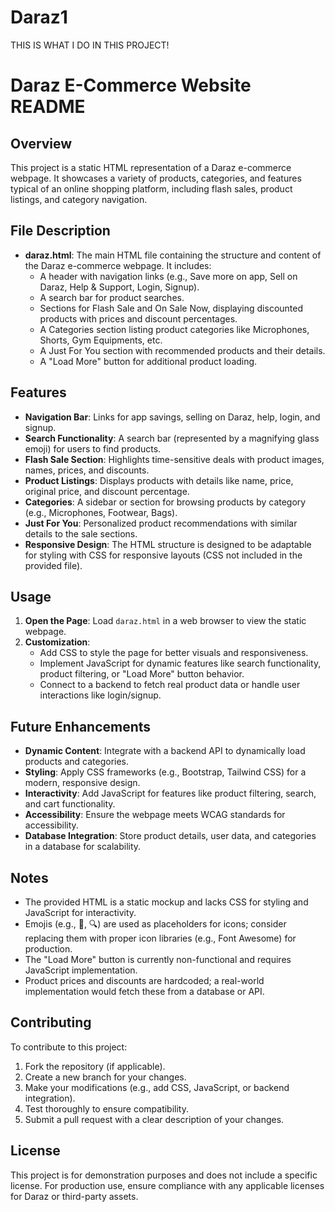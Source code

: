 # Daraz1
THIS IS WHAT I DO IN THIS PROJECT!  
<xaiArtifact artifact_id="cb287060-4206-4c8c-8d58-45f5512d507e" artifact_version_id="e2dee653-f0e3-474a-8f26-0d2faa0669c3" title="README.md" contentType="text/markdown">

# Daraz E-Commerce Website README

## Overview
This project is a static HTML representation of a Daraz e-commerce webpage. It showcases a variety of products, categories, and features typical of an online shopping platform, including flash sales, product listings, and category navigation.

## File Description
- **daraz.html**: The main HTML file containing the structure and content of the Daraz e-commerce webpage. It includes:
  - A header with navigation links (e.g., Save more on app, Sell on Daraz, Help & Support, Login, Signup).
  - A search bar for product searches.
  - Sections for Flash Sale and On Sale Now, displaying discounted products with prices and discount percentages.
  - A Categories section listing product categories like Microphones, Shorts, Gym Equipments, etc.
  - A Just For You section with recommended products and their details.
  - A "Load More" button for additional product loading.

## Features
- **Navigation Bar**: Links for app savings, selling on Daraz, help, login, and signup.
- **Search Functionality**: A search bar (represented by a magnifying glass emoji) for users to find products.
- **Flash Sale Section**: Highlights time-sensitive deals with product images, names, prices, and discounts.
- **Product Listings**: Displays products with details like name, price, original price, and discount percentage.
- **Categories**: A sidebar or section for browsing products by category (e.g., Microphones, Footwear, Bags).
- **Just For You**: Personalized product recommendations with similar details to the sale sections.
- **Responsive Design**: The HTML structure is designed to be adaptable for styling with CSS for responsive layouts (CSS not included in the provided file).

## Usage
1. **Open the Page**: Load `daraz.html` in a web browser to view the static webpage.
2. **Customization**: 
   - Add CSS to style the page for better visuals and responsiveness.
   - Implement JavaScript for dynamic features like search functionality, product filtering, or "Load More" button behavior.
   - Connect to a backend to fetch real product data or handle user interactions like login/signup.

## Future Enhancements
- **Dynamic Content**: Integrate with a backend API to dynamically load products and categories.
- **Styling**: Apply CSS frameworks (e.g., Bootstrap, Tailwind CSS) for a modern, responsive design.
- **Interactivity**: Add JavaScript for features like product filtering, search, and cart functionality.
- **Accessibility**: Ensure the webpage meets WCAG standards for accessibility.
- **Database Integration**: Store product details, user data, and categories in a database for scalability.

## Notes
- The provided HTML is a static mockup and lacks CSS for styling and JavaScript for interactivity.
- Emojis (e.g., 🛒, 🔍) are used as placeholders for icons; consider replacing them with proper icon libraries (e.g., Font Awesome) for production.
- The "Load More" button is currently non-functional and requires JavaScript implementation.
- Product prices and discounts are hardcoded; a real-world implementation would fetch these from a database or API.

## Contributing
To contribute to this project:
1. Fork the repository (if applicable).
2. Create a new branch for your changes.
3. Make your modifications (e.g., add CSS, JavaScript, or backend integration).
4. Test thoroughly to ensure compatibility.
5. Submit a pull request with a clear description of your changes.

## License
This project is for demonstration purposes and does not include a specific license. For production use, ensure compliance with any applicable licenses for Daraz or third-party assets.

</xaiArtifact>
